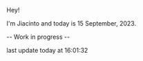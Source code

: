 Hey!

I'm Jiacinto and today is 15 September, 2023.

-- Work in progress --

last update today at 16:01:32 